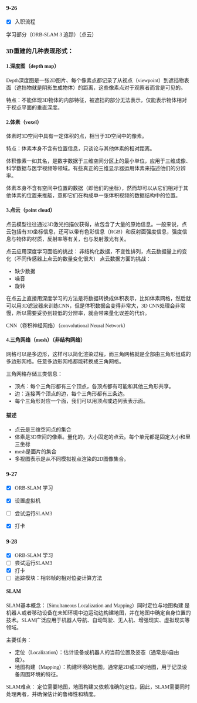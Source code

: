 <font face="楷体">

### 9-26
- [x] 入职流程


学习部分（ORB-SLAM 3 追踪）（点云）

### 3D重建的几种表现形式：
#### 1.深度图（depth map）
  Depth深度图是一张2D图片、每个像素点都记录了从视点（viewpoint）到遮挡物表面（遮挡物就是阴影生成物体）的距离，这些像素点对于观察者而言是可见的。

  特点：不能体现3D物体的内部特征，被遮挡的部分无法表示，仅能表示物体相对于视点平面的垂直深度。

#### 2.体素（voxel）
  体素时3D空间中具有一定体积的点，相当于3D空间中的像素。

  特点：体素本身不含有位置信息，只谈论与其他体素的相对距离。

  体积像素一如其名，是数字数据于三维空间分区上的最小单位，应用于三维成像、科学数据与医学视频等领域。有些真正的三维显示器运用体素来描述他们的分辨率。

  体素本身不含有空间中位置的数据（即他们的坐标），然而却可以从它们相对于其他体素的位置来推敲，意即它们在构成单一张体积视频的数据结构中的位置。

#### 3.点云（point cloud）
  点云模型往往通过3D激光扫描仪获得，故包含了大量的原始信息。一般来说，点云包括有3D坐标信息，还可以带有色彩信息（RGB）和反射面强度信息，强度信息与物体的材质，反射率等有关，也与发射激光有关。

  点云应用深度学习面临的挑战：
  非结构化数据，不变性排列，点云数据量上的变化（不同传感器上点云的数量变化很大）
  点云数据方面的挑战：
  * 缺少数据
  * 噪音
  * 旋转

  在点云上直接用深度学习的方法是将数据转换成体积表示，比如体素网格，然后就可以用3D滤波器来训练CNN，但是体积数据会变得非常大，3D CNN处理会非常慢，所以需要妥协到较低的分辨率，就会带来量化误差的代价。

  CNN（卷积神经网络）（convolutional Neural Network）

#### 4.三角网络（mesh）（非结构网络）
  网格可以是多边形，这样可以简化渲染过程，而三角网格就是全部由三角形组成的多边形网格。任意多边形网格都能转换成三角网格。

  三角网格存储三类信息：
  * 顶点：每个三角形都有三个顶点，各顶点都有可能和其他三角形共享。
  * 边：连接两个顶点的边，每个三角形都有三条边。
  * 每个三角形对应一个面，我们可以用顶点或边列表表示面。

#### 描述
* 点云是三维空间点的集合
* 体素是3D空间的像素。量化的，大小固定的点云。每个单元都是固定大小和里三坐标
* mesh是面片的集合
* 多视图表示是从不同模拟视点渲染的2D图像集合。

### 9-27
- [x] ORB-SLAM 学习
- [x] 设置虚拟机
- [ ] 尝试运行SLAM3
- [x] 打卡


### 9-28
- [x] ORB-SLAM 学习
- [ ] 尝试运行SLAM3
- [x] 打卡
- [ ] 追踪模块：相邻帧的相对位姿计算方法

#### SLAM
SLAM基本概念：（Simultaneous Localization and Mapping）同时定位与地图构建 是机器人或者移动设备在未知环境中边运动边构建地图，并在地图中确定自身位置的技术。SLAM广泛应用于机器人导航、自动驾驶、无人机、增强现实、虚拟现实等领域。

主要任务：
* 定位（Localization）：估计设备或机器人的当前位置及姿态（通常是6自由度）。
* 地图构建（Mapping）：构建环境的地图，通常是2D或3D的地图，用于记录设备周围环境的特征。

SLAM难点：
定位需要地图，地图构建又依赖准确的定位，因此，SLAM需要同时处理两者，并确保估计的鲁棒性和精度。